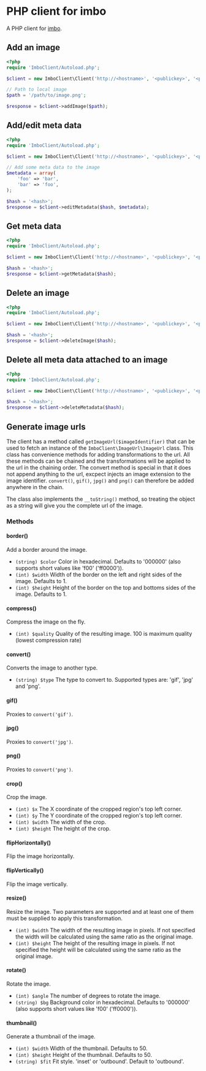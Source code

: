 # PHP client for imbo
A PHP client for [imbo](https://github.com/christeredvartsen/imbo).

## Add an image
```php
<?php
require 'ImboClient/Autoload.php';

$client = new ImboClient\Client('http://<hostname>', '<publickey>', '<privatekey>');

// Path to local image
$path = '/path/to/image.png';

$response = $client->addImage($path);
```
## Add/edit meta data
```php
<?php
require 'ImboClient/Autoload.php';

$client = new ImboClient\Client('http://<hostname>', '<publickey>', '<privatekey>');

// Add some meta data to the image
$metadata = array(
    'foo' => 'bar',
    'bar' => 'foo',
);

$hash = '<hash>';
$response = $client->editMetadata($hash, $metadata);
```
## Get meta data
```php
<?php
require 'ImboClient/Autoload.php';

$client = new ImboClient\Client('http://<hostname>', '<publickey>', '<privatekey>');

$hash = '<hash>';
$response = $client->getMetadata($hash);
```
## Delete an image
```php
<?php
require 'ImboClient/Autoload.php';

$client = new ImboClient\Client('http://<hostname>', '<publickey>', '<privatekey>');

$hash = '<hash>';
$response = $client->deleteImage($hash);
```
## Delete all meta data attached to an image
```php
<?php
require 'ImboClient/Autoload.php';

$client = new ImboClient\Client('http://<hostname>', '<publickey>', '<privatekey>');

$hash = '<hash>';
$response = $client->deleteMetadata($hash);
```
## Generate image urls

The client has a method called `getImageUrl($imageIdentifier)` that can be used to fetch an instance of the `ImboClient\ImageUrl\ImageUrl` class. This class has convenience methods for adding transformations to the url. All these methods can be chained and the transformations will be applied to the url in the chaining order. The convert method is special in that it does not append anything to the url, excpect injects an image extension to the image identifier. `convert()`, `gif()`, `jpg()` and `png()` can therefore be added anywhere in the chain.

The class also implements the `__toString()` method, so treating the object as a string will give you the complete url of the image.

### Methods

#### border()
Add a border around the image.

* `(string) $color` Color in hexadecimal. Defaults to '000000' (also supports short values like 'f00' ('ff0000')).
* `(int) $width` Width of the border on the left and right sides of the image. Defaults to 1.
* `(int) $height` Height of the border on the top and bottoms sides of the image. Defaults to 1.

#### compress()
Compress the image on the fly.

* `(int) $quality` Quality of the resulting image. 100 is maximum quality (lowest compression rate)

#### convert()
Converts the image to another type.

* `(string) $type` The type to convert to. Supported types are: 'gif', 'jpg' and 'png'.

#### gif()
Proxies to `convert('gif')`.

#### jpg()
Proxies to `convert('jpg')`.

#### png()
Proxies to `convert('png')`.

#### crop()
Crop the image.

* `(int) $x` The X coordinate of the cropped region's top left corner.
* `(int) $y` The Y coordinate of the cropped region's top left corner.
* `(int) $width` The width of the crop.
* `(int) $height` The height of the crop.

#### flipHorizontally()
Flip the image horizontally.

#### flipVertically()
Flip the image vertically.

#### resize()
Resize the image. Two parameters are supported and at least one of them must be supplied to apply this transformation.

* `(int) $width` The width of the resulting image in pixels. If not specified the width will be calculated using the same ratio as the original image.
* `(int) $height` The height of the resulting image in pixels. If not specified the height will be calculated using the same ratio as the original image.

#### rotate()
Rotate the image.

* `(int) $angle` The number of degrees to rotate the image.
* `(string) $bg` Background color in hexadecimal. Defaults to '000000' (also supports short values like 'f00' ('ff0000')).

#### thumbnail()
Generate a thumbnail of the image.

* `(int) $width` Width of the thumbnail. Defaults to 50.
* `(int) $height` Height of the thumbnail. Defaults to 50.
* `(string) $fit` Fit style. 'inset' or 'outbound'. Default to 'outbound'.
